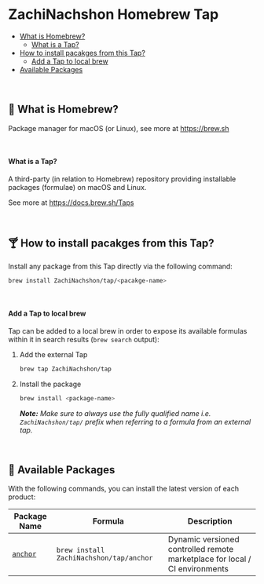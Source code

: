 # ZachiNachshon Homebrew Tap

- [What is Homebrew?](#what-is-homebrew)
   - [What is a Tap?](#what-is-tap)
- [How to install pacakges from this Tap?](#installing-pacakges)
   - [Add a Tap to local brew](#add-tap-to-brew)
- [Available Packages](#available-packages)

<br>

<h2 id="what-is-homebrew">🍺 What is Homebrew?</h2>

Package manager for macOS (or Linux), see more at https://brew.sh

<br>

<h4 id="what-is-tap">What is a Tap?</h4>

A third-party (in relation to Homebrew) repository providing installable
packages (formulae) on macOS and Linux.

See more at https://docs.brew.sh/Taps

<br>

<h2 id="installing-pacakges">🍸 How to install pacakges from this Tap?</h2>

Install any package from this Tap directly via the following command:

```sh
brew install ZachiNachshon/tap/<pacakge-name>
```

<br>

<h4 id="add-tap-to-brew">Add a Tap to local brew</h4>

Tap can be added to a local brew in order to expose its available formulas within it in search results (`brew search` output):

1. Add the external Tap

   ```bash
   brew tap ZachiNachshon/tap
   ```

2. Install the package

   ```bash
   brew install <package-name>
   ```

   ***Note:** Make sure to always use the fully qualified name i.e. `ZachiNachshon/tap/` prefix when referring to a formula from an external tap.*

<br>

<h2 id="available-packages">🍻 Available Packages</h2>

With the following commands, you can install the latest version of each product:

| Package Name | Formula | Description |
| ------------   | ----------  | ------- |
| [`anchor`](https://github.com/ZachiNachshon/anchor) | `brew install ZachiNachshon/tap/anchor` | Dynamic versioned controlled remote marketplace for local / CI environments |

<br>